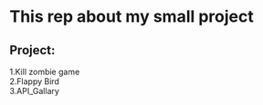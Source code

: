 # This rep about my small project
## Project:
1.Kill zombie game<br>
2.Flappy Bird <br>
3.API_Gallary